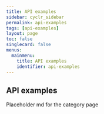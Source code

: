 ```yaml
---
title: API examples
sidebar: cyclr_sidebar
permalink: api-examples
tags: [api-examples]
layout: page
toc: false
singlecard: false
menus:
  mainmenu:
    title: API examples
    identifier: api-examples
---
```

## API examples

Placeholder md for the category page

